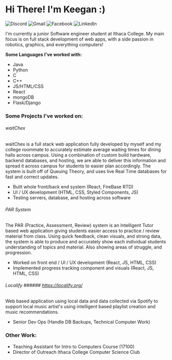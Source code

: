 # Hi There! I'm Keegan :) #

![Discord](https://img.shields.io/badge/%3Ckepalmo101%3E-%237289DA.svg?style=for-the-badge&logo=discord&logoColor=white)
![Gmail](https://img.shields.io/badge/kepalmo8@gmail.com-D14836?style=for-the-badge&logo=gmail&logoColor=white)
![Facebook](https://img.shields.io/badge/KeeganPalmo-%231877F2.svg?style=for-the-badge&logo=Facebook&logoColor=white)
![LinkedIn](https://img.shields.io/badge/KeeganPalmo-%230077B5.svg?style=for-the-badge&logo=linkedin&logoColor=white)

I'm currently a junior Software engineer student at Ithaca College. My main focus is on full stack development of web apps, with a side passion in robotics, graphics, and everything computers!

**Some Languages I've worked with:**
- Java
- Python
- C
- C++
- JS/HTML/CSS
- React
- mongoDB
- Flask/Django

### Some Projects I've worked on: ###


###### waitChex ######
waitChex is a full stack web application fully developed by myself and my college roommate to accurately estimate average waiting times for dining halls across campus. Using a combination of custom build hardware, backend databases, and hosting, we are able to deliver this information and spread it across campus for students to easier plan accordingly. The system is built off of Queuing Theory, and uses live Real Time databases for fast and correct updates.
- Built whole front/back end system (React, FireBase RTD)
- UI / UX development  (HTML, CSS, Styled Components, JS)
- Testing servers, database, and hosting across software

###### PAR System ######
The PAR (Practice, Assessment, Review) system is an Intelligent Tutor based web application giving students easier access to practice / review material from class. Using quick feedback, clean visuals, and strong data, the system is able to produce and accurately show each individual students understanding of topics and material. Also showing areas of struggle, and progression. 
- Worked on front end / UI / UX development (React, JS, HTML, CSS)
- Implemented progress tracking component and visuals (React, JS, HTML, CSS)

###### Localify ###### https://localify.org/
Web based application using local data and data collected via Spotify to support local music artist's using intelligent based playlist creation and music recommendations.
- Senior Dev Ops (Handle DB Backups, Technical Computer Work)

### Other Work: ###
- Teaching Assistant for Intro to Computers Course (17100)
- Director of Outreach Ithaca College Computer Science Club





